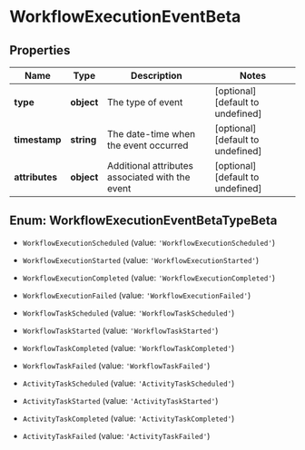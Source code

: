 # WorkflowExecutionEventBeta

## Properties

Name | Type | Description | Notes
------------ | ------------- | ------------- | -------------
**type** | **object** | The type of event | [optional] [default to undefined]
**timestamp** | **string** | The date-time when the event occurred | [optional] [default to undefined]
**attributes** | **object** | Additional attributes associated with the event | [optional] [default to undefined]



## Enum: WorkflowExecutionEventBetaTypeBeta


* `WorkflowExecutionScheduled` (value: `'WorkflowExecutionScheduled'`)

* `WorkflowExecutionStarted` (value: `'WorkflowExecutionStarted'`)

* `WorkflowExecutionCompleted` (value: `'WorkflowExecutionCompleted'`)

* `WorkflowExecutionFailed` (value: `'WorkflowExecutionFailed'`)

* `WorkflowTaskScheduled` (value: `'WorkflowTaskScheduled'`)

* `WorkflowTaskStarted` (value: `'WorkflowTaskStarted'`)

* `WorkflowTaskCompleted` (value: `'WorkflowTaskCompleted'`)

* `WorkflowTaskFailed` (value: `'WorkflowTaskFailed'`)

* `ActivityTaskScheduled` (value: `'ActivityTaskScheduled'`)

* `ActivityTaskStarted` (value: `'ActivityTaskStarted'`)

* `ActivityTaskCompleted` (value: `'ActivityTaskCompleted'`)

* `ActivityTaskFailed` (value: `'ActivityTaskFailed'`)



